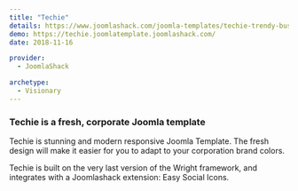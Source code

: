 ```yaml
---
title: "Techie"
details: https://www.joomlashack.com/joomla-templates/techie-trendy-business
demo: https://techie.joomlatemplate.joomlashack.com/
date: 2018-11-16

provider:
  - JoomlaShack

archetype:
  - Visionary
---
```


### Techie is a fresh, corporate Joomla template

Techie is stunning and modern responsive Joomla Template. The fresh design will make it easier for you to adapt to your corporation brand colors.

Techie is built on the very last version of the Wright framework, and integrates with a Joomlashack extension: Easy Social Icons.